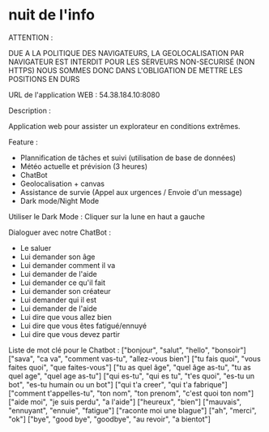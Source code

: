 # nuit de l'info

ATTENTION : 

DUE A LA POLITIQUE DES NAVIGATEURS, LA GEOLOCALISATION PAR NAVIGATEUR EST INTERDIT POUR LES SERVEURS NON-SECURISÉ (NON HTTPS) NOUS SOMMES DONC DANS L'OBLIGATION DE METTRE LES POSITIONS EN DURS

URL de l'application WEB : 54.38.184.10:8080

Description :

Application web pour assister un explorateur en conditions extrêmes.

Feature :
- Plannification de tâches et suivi (utilisation de base de données)
- Météo actuelle et prévision  (3 heures)
- ChatBot
- Geolocalisation + canvas
- Assistance de survie (Appel aux urgences / Envoie d'un message)
- Dark mode/Night Mode

Utiliser le Dark Mode :
Cliquer sur la lune en haut a gauche

Dialoguer avec notre ChatBot :
- Le saluer
- Lui demander son âge
- Lui demander comment il va
- Lui demander de l'aide
- Lui demander ce qu'il fait
- Lui demander son créateur
- Lui demander qui il est 
- Lui demander de l'aide
- Lui dire que vous allez bien
- Lui dire que vous êtes fatigué/ennuyé
- Lui dire que vous devez partir

Liste de mot clé pour le Chatbot :
["bonjour", "salut", "hello", "bonsoir"]
["sava", "ca va", "comment vas-tu", "allez-vous bien"]
["tu fais quoi", "vous faites quoi", "que faites-vous"]
["tu as quel âge", "quel âge as-tu", "tu as quel age", "quel age as-tu"]
["qui es-tu", "qui es tu", "t'es quoi", "es-tu un bot", "es-tu humain ou un bot"]
["qui t'a creer", "qui t'a fabrique"]
["comment t'appelles-tu",  "ton nom", "ton prenom", "c'est quoi ton nom"]
["aide moi", "je suis perdu", "a l'aide"]
["heureux", "bien"]
["mauvais", "ennuyant", "ennuie", "fatigue"]
["raconte moi une blague"]
["ah", "merci", "ok"]
["bye", "good bye", "goodbye", "au revoir", "a bientot"]